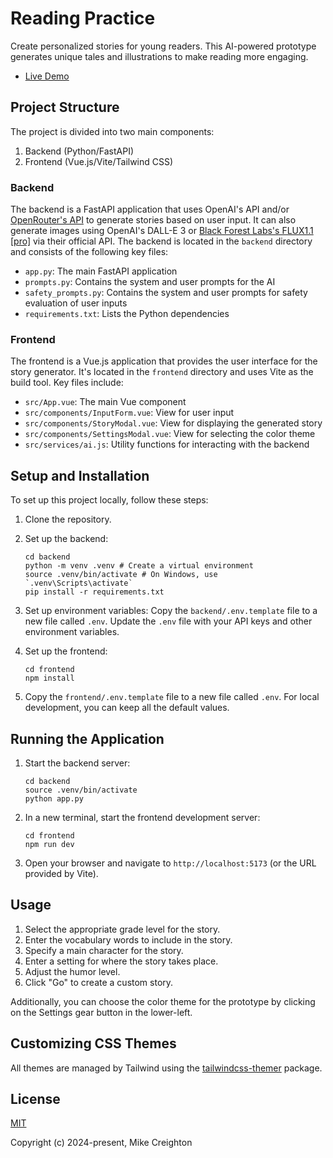 # Reading Practice

Create personalized stories for young readers. This AI-powered prototype generates unique tales and illustrations to make reading more engaging.

- [Live Demo](https://readingpractice.mikecreighton.com/)

## Project Structure

The project is divided into two main components:

1. Backend (Python/FastAPI)
2. Frontend (Vue.js/Vite/Tailwind CSS)

### Backend

The backend is a FastAPI application that uses OpenAI's API and/or [OpenRouter's API](https://openrouter.ai) to generate stories based on user input. It can also generate images using OpenAI's DALL-E 3 or [Black Forest Labs's FLUX1.1 \[pro\]](https://blackforestlabs.ai/announcing-flux-1-1-pro-and-the-bfl-api/) via their official API. The backend is located in the `backend` directory and consists of the following key files:

- `app.py`: The main FastAPI application
- `prompts.py`: Contains the system and user prompts for the AI
- `safety_prompts.py`: Contains the system and user prompts for safety evaluation of user inputs
- `requirements.txt`: Lists the Python dependencies

### Frontend

The frontend is a Vue.js application that provides the user interface for the story generator. It's located in the `frontend` directory and uses Vite as the build tool. Key files include:

- `src/App.vue`: The main Vue component
- `src/components/InputForm.vue`: View for user input
- `src/components/StoryModal.vue`: View for displaying the generated story
- `src/components/SettingsModal.vue`: View for selecting the color theme
- `src/services/ai.js`: Utility functions for interacting with the backend

## Setup and Installation

To set up this project locally, follow these steps:

1. Clone the repository.

2. Set up the backend:
   ```
   cd backend
   python -m venv .venv # Create a virtual environment
   source .venv/bin/activate # On Windows, use `.venv\Scripts\activate`
   pip install -r requirements.txt
   ```

3. Set up environment variables:
   Copy the `backend/.env.template` file to a new file called `.env`. Update the `.env` file with your API keys and other environment variables.

4. Set up the frontend:
   ```
   cd frontend
   npm install
   ```

5. Copy the `frontend/.env.template` file to a new file called `.env`. For local development, you can keep all the default values.

## Running the Application

1. Start the backend server:
   ```
   cd backend
   source .venv/bin/activate
   python app.py
   ```

2. In a new terminal, start the frontend development server:
   ```
   cd frontend
   npm run dev
   ```

3. Open your browser and navigate to `http://localhost:5173` (or the URL provided by Vite).

## Usage

1. Select the appropriate grade level for the story.
2. Enter the vocabulary words to include in the story.
3. Specify a main character for the story.
4. Enter a setting for where the story takes place.
5. Adjust the humor level.
6. Click "Go" to create a custom story.

Additionally, you can choose the color theme for the prototype by clicking on the Settings gear button in the lower-left.

## Customizing CSS Themes

All themes are managed by Tailwind using the [tailwindcss-themer](https://github.com/RyanClementsHax/tailwindcss-themer) package.

## License

[MIT](https://opensource.org/licenses/MIT)

Copyright (c) 2024-present, Mike Creighton
